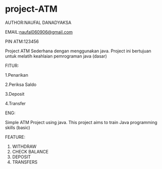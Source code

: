 # project-ATM

AUTHOR:NAUFAL DANADYAKSA 

EMAIL:naufal060906@gmail.com



PIN ATM:123456


Project ATM Sederhana dengan menggunakan java. Project ini bertujuan untuk melatih keahlaian pemrograman java (dasar)

FITUR:

1.Penarikan

2.Periksa Saldo

3.Deposit

4.Transfer


ENG:

Simple ATM Project using java. This project aims to train Java programming skills (basic)

FEATURE:

1. WITHDRAW
2. CHECK BALANCE
3. DEPOSIT
4. TRANSFERS


